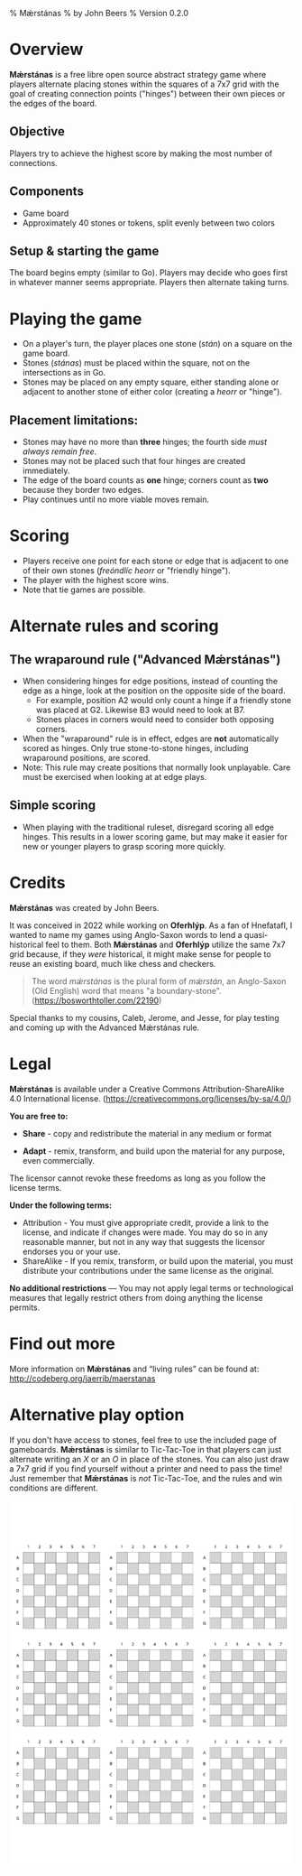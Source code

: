 % Mǽrstánas
% by John Beers
% Version 0.2.0

# Overview
**Mǽrstánas** is a free libre open source abstract strategy game where players alternate placing stones within the squares of a 7x7 grid with the goal of creating connection points ("hinges") between their own pieces or the edges of the board.

## Objective
Players try to achieve the highest score by making the most number of connections.

## Components
- Game board
- Approximately 40 stones or tokens, split evenly between two colors

## Setup & starting the game
The board begins empty (similar to Go). Players may decide who goes first in whatever manner seems appropriate. Players then alternate taking turns.

# Playing the game
- On a player's turn, the player places one stone (_stán_) on a square on the game board.
- Stones (_stánas_) must be placed within the square, not on the intersections as in Go.
- Stones may be placed on any empty square, either standing alone or adjacent to another stone of either color (creating a _heorr_ or "hinge").

## Placement limitations:
- Stones may have no more than **three** hinges; the fourth side *must always remain free*.
- Stones may not be placed such that four hinges are created immediately.
- The edge of the board counts as **one** hinge; corners count as **two** because they border two edges.
- Play continues until no more viable moves remain.

# Scoring

- Players receive one point for each stone or edge that is adjacent to one of their own stones (_freóndlíc heorr_ or "friendly hinge").
- The player with the highest score wins.
- Note that tie games are possible.

# Alternate rules and scoring

## The wraparound rule ("Advanced Mǽrstánas")
- When considering hinges for edge positions, instead of counting the edge as a hinge, look at the position on the opposite side of the board.
	- For example, position A2 would only count a hinge if a friendly stone was placed at G2. Likewise B3 would need to look at B7.
	- Stones places in corners would need to consider both opposing corners.
- When the "wraparound" rule is in effect, edges are **not** automatically scored as hinges. Only true stone-to-stone hinges, including wraparound positions, are scored.
- Note: This rule may create positions that normally look unplayable. Care must be exercised when looking at at edge plays.

## Simple scoring
- When playing with the traditional ruleset, disregard scoring all edge hinges. This results in a lower scoring game, but may make it easier for new or younger players to grasp scoring more quickly.


# Credits
**Mǽrstánas** was created by John Beers.

It was conceived in 2022 while working on **Oferhlýp**. As a fan of Hnefatafl, I wanted to name my games using Anglo-Saxon words to lend a quasi-historical feel to them. Both **Mǽrstánas** and **Oferhlýp** utilize the same 7x7 grid because, if they _were_ historical, it might make sense for people to reuse an existing board, much like chess and checkers.

> The word _mǽrstánas_ is the plural form of _mǽrstán_, an Anglo-Saxon (Old English) word that means "a boundary-stone".
> (<https://bosworthtoller.com/22190>)

Special thanks to my cousins, Caleb, Jerome, and Jesse, for play testing and coming up with the Advanced Mǽrstánas rule.

# Legal
**Mǽrstánas** is available under a Creative Commons Attribution-ShareAlike 4.0 International license. (<https://creativecommons.org/licenses/by-sa/4.0/>)

**You are free to:**

- **Share** - copy and redistribute the material in any medium or format

- **Adapt** - remix, transform, and build upon the material for any purpose, even commercially.

The licensor cannot revoke these freedoms as long as you follow the license terms.

**Under the following terms:**

- Attribution - You must give appropriate credit, provide a link to the license, and indicate if changes were made. You may do so in any reasonable manner, but not in any way that suggests the licensor endorses you or your use.
- ShareAlike - If you remix, transform, or build upon the material, you must distribute your contributions under the same license as the original.

**No additional restrictions** — You may not apply legal terms or technological measures that legally restrict others from doing anything the license permits.

# Find out more

More information on **Mǽrstánas** and “living rules” can be found at: <http://codeberg.org/jaerrib/maerstanas>

# Alternative play option
If you don't have access to stones, feel free to use the included page of gameboards. **Mǽrstánas** is similar to Tic-Tac-Toe in that players can just alternate writing an _X_ or an _O_ in place of the stones. You can also just draw a 7x7 grid if you find yourself without a printer and need to pass the time! Just remember that **Mǽrstánas** is _not_ Tic-Tac-Toe, and the rules and win conditions are different.

![](../assets/svg/mini-boards.svg)